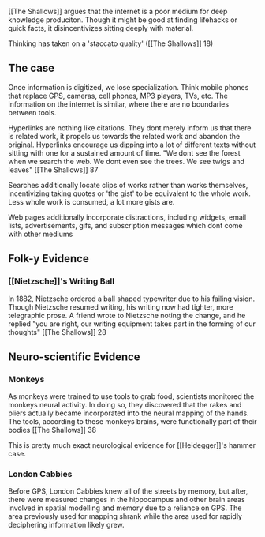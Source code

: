 [[The Shallows]] argues that the internet is a poor medium for deep knowledge produciton. Though it might be good at finding lifehacks or quick facts, it disincentivizes sitting deeply with material.

Thinking has taken on a 'staccato quality' ([[The Shallows]] 18)

## The case
Once information is digitized, we lose specialization. Think mobile phones that replace GPS, cameras, cell phones, MP3 players, TVs, etc. The information on the internet is similar, where there are no boundaries between tools. 

Hyperlinks are nothing like citations. They dont merely inform us that there is related work, it propels us towards the related work and abandon the original. Hyperlinks encourage us dipping into a lot of different texts without sitting with one for a sustained amount of time. "We dont see the forest when we search the web. We dont even see the trees. We see twigs and leaves"
	[[The Shallows]] 87

Searches additionally locate clips of works rather than works themselves, incentivizing taking quotes or 'the gist' to be equivalent to the whole work. Less whole work is consumed, a lot more gists are. 

Web pages additionally incorporate distractions, including widgets, email lists, advertisements, gifs, and subscription messages which dont come with other mediums


## Folk-y Evidence
### [[Nietzsche]]'s Writing Ball
In 1882, Nietzsche ordered a ball shaped typewriter due to his failing vision. Though Nietzsche resumed writing, his writing now had tighter, more telegraphic prose. A friend wrote to Nietzsche noting the change, and he replied "you are right,  our writing equipment  takes part in the forming of our thoughts"
	[[The Shallows]] 28

## Neuro-scientific Evidence

### Monkeys
As monkeys were trained to use tools to grab food, scientists monitored the monkeys neural activity. In doing so, they discovered that the rakes and pliers actually became incorporated into the neural mapping of the hands. The tools, according to these monkeys brains, were functionally part of their bodies
	[[The Shallows]] 38

This is pretty much exact neurological evidence for [[Heidegger]]'s hammer case.

### London Cabbies
Before GPS, London Cabbies knew all of the streets by memory, but after, there were measured changes in the hippocampus and other brain areas involved in spatial modelling and memory due to a reliance on GPS. The area previously used for mapping shrank while the area used for rapidly deciphering information likely grew. 